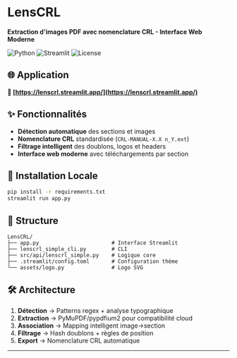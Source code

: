 # LensCRL

**Extraction d'images PDF avec nomenclature CRL - Interface Web Moderne**

![Python](https://img.shields.io/badge/python-3.8+-blue.svg)
![Streamlit](https://img.shields.io/badge/streamlit-latest-red.svg)
![License](https://img.shields.io/badge/license-MIT-green.svg)

## 🌐 Application

**🚀 [https://lenscrl.streamlit.app/](https://lenscrl.streamlit.app/)**

## ✨ Fonctionnalités

- **Détection automatique** des sections et images
- **Nomenclature CRL** standardisée (`CRL-MANUAL-X.X n_Y.ext`)
- **Filtrage intelligent** des doublons, logos et headers
- **Interface web moderne** avec téléchargements par section

## 🚀 Installation Locale

```bash
pip install -r requirements.txt
streamlit run app.py
```

## 📂 Structure

```
LensCRL/
├── app.py                       # Interface Streamlit
├── lenscrl_simple_cli.py        # CLI
├── src/api/lenscrl_simple.py    # Logique core
├── .streamlit/config.toml       # Configuration thème
└── assets/logo.py               # Logo SVG
```

## 🛠️ Architecture

1. **Détection** → Patterns regex + analyse typographique
2. **Extraction** → PyMuPDF/pypdfium2 pour compatibilité cloud
3. **Association** → Mapping intelligent image→section  
4. **Filtrage** → Hash doublons + règles de position
5. **Export** → Nomenclature CRL automatique

---


